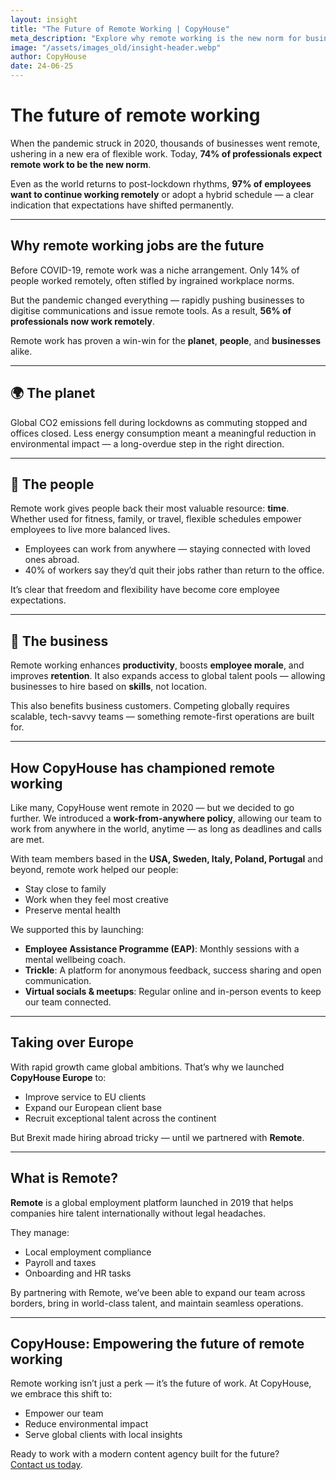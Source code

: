 ```yaml
---
layout: insight
title: "The Future of Remote Working | CopyHouse"
meta_description: "Explore why remote working is the new norm for businesses and professionals — and how CopyHouse leads the way with its remote-first approach."
image: "/assets/images_old/insight-header.webp"
author: CopyHouse
date: 24-06-25
---
```


# The future of remote working

When the pandemic struck in 2020, thousands of businesses went remote, ushering in a new era of flexible work. Today, **74% of professionals expect remote work to be the new norm**.

Even as the world returns to post-lockdown rhythms, **97% of employees want to continue working remotely** or adopt a hybrid schedule — a clear indication that expectations have shifted permanently.

---

## Why remote working jobs are the future

Before COVID-19, remote work was a niche arrangement. Only 14% of people worked remotely, often stifled by ingrained workplace norms.

But the pandemic changed everything — rapidly pushing businesses to digitise communications and issue remote tools. As a result, **56% of professionals now work remotely**.

Remote work has proven a win-win for the **planet**, **people**, and **businesses** alike.

---

## 🌍 The planet

Global CO2 emissions fell during lockdowns as commuting stopped and offices closed. Less energy consumption meant a meaningful reduction in environmental impact — a long-overdue step in the right direction.

---

## 👥 The people

Remote work gives people back their most valuable resource: **time**. Whether used for fitness, family, or travel, flexible schedules empower employees to live more balanced lives.

- Employees can work from anywhere — staying connected with loved ones abroad.
- 40% of workers say they’d quit their jobs rather than return to the office.

It’s clear that freedom and flexibility have become core employee expectations.

---

## 💼 The business

Remote working enhances **productivity**, boosts **employee morale**, and improves **retention**. It also expands access to global talent pools — allowing businesses to hire based on **skills**, not location.

This also benefits business customers. Competing globally requires scalable, tech-savvy teams — something remote-first operations are built for.

---

## How CopyHouse has championed remote working

Like many, CopyHouse went remote in 2020 — but we decided to go further. We introduced a **work-from-anywhere policy**, allowing our team to work from anywhere in the world, anytime — as long as deadlines and calls are met.

With team members based in the **USA, Sweden, Italy, Poland, Portugal** and beyond, remote work helped our people:

- Stay close to family
- Work when they feel most creative
- Preserve mental health

We supported this by launching:

- **Employee Assistance Programme (EAP)**: Monthly sessions with a mental wellbeing coach.
- **Trickle**: A platform for anonymous feedback, success sharing and open communication.
- **Virtual socials & meetups**: Regular online and in-person events to keep our team connected.

---

## Taking over Europe

With rapid growth came global ambitions. That’s why we launched **CopyHouse Europe** to:

- Improve service to EU clients  
- Expand our European client base  
- Recruit exceptional talent across the continent  

But Brexit made hiring abroad tricky — until we partnered with **Remote**.

---

## What is Remote?

**Remote** is a global employment platform launched in 2019 that helps companies hire talent internationally without legal headaches.

They manage:

- Local employment compliance  
- Payroll and taxes  
- Onboarding and HR tasks  

By partnering with Remote, we’ve been able to expand our team across borders, bring in world-class talent, and maintain seamless operations.

---

## CopyHouse: Empowering the future of remote working

Remote working isn’t just a perk — it’s the future of work. At CopyHouse, we embrace this shift to:

- Empower our team  
- Reduce environmental impact  
- Serve global clients with local insights  

Ready to work with a modern content agency built for the future?  
[Contact us today](https://www.copyhouse.io/contact).
